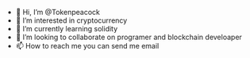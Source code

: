 - 👋 Hi, I’m @Tokenpeacock
- 👀 I’m interested in cryptocurrency
- 🌱 I’m currently learning solidity
- 💞️ I’m looking to collaborate on programer and blockchain develoaper
- 📫 How to reach me you can send me email

<!---
Tokenpeacock/Tokenpeacock is a ✨ special ✨ repository because its `README.md` (this file) appears on your GitHub profile.
You can click the Preview link to take a look at your changes.
--->
